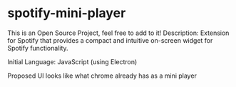 # spotify-mini-player
This is an Open Source Project, feel free to add to it!
Description: Extension for Spotify that provides a compact and intuitive on-screen widget for Spotify functionality.

Initial Language: JavaScript (using Electron)

Proposed UI looks like what chrome already has as a mini player


